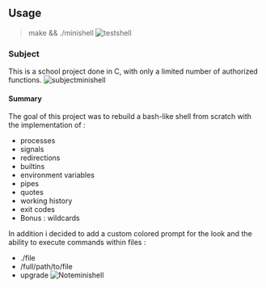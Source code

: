 ## Usage
> make && ./minishell
![testshell](https://user-images.githubusercontent.com/59654989/160251261-a2abfa8e-e88f-4180-9d6d-9821cf97daaf.gif)

### Subject
This is a school project done in C, with only a limited number of authorized functions.
![subjectminishell](https://user-images.githubusercontent.com/59654989/160003049-09fc6cc1-2d32-45f7-bec7-034998d6992d.PNG)

#### Summary

The goal of this project was to rebuild a bash-like shell from scratch with the implementation of :
- processes
- signals
- redirections
- builtins
- environment variables
- pipes
- quotes
- working history
- exit codes
- Bonus : wildcards

In addition i decided to add a custom colored prompt for the look and the ability to execute commands within files :
- ./file
- /full/path/to/file
- upgrade
![Noteminishell](https://user-images.githubusercontent.com/59654989/160242336-4f3fc21f-e6b4-4e87-aeb5-97f9fa35e5ec.PNG)
